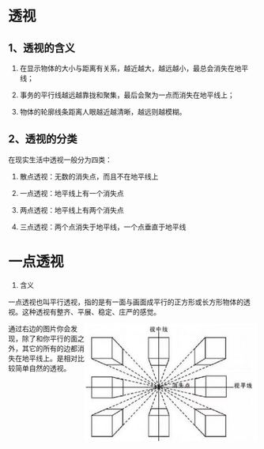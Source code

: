 # 透视

## 1、透视的含义

1. 在显示物体的大小与距离有关系，越近越大，越远越小，最总会消失在地平线；

2. 事务的平行线越远越靠拢和聚集，最后会聚为一点而消失在地平线上；

3. 物体的轮廓线条距离人眼越近越清晰，越远则越模糊。

## 2、透视的分类

在现实生活中透视一般分为四类：

1. 散点透视：无数的消失点，而且不在地平线上

2. 一点透视：地平线上有一个消失点

3. 两点透视：地平线上有两个消失点

4. 三点透视：两个点消失于地平线，一个点垂直于地平线

# 一点透视

1. 含义

一点透视也叫平行透视，指的是有一面与画面成平行的正方形或长方形物体的透视。这种透视有整齐、平展、稳定、庄严的感觉。

<img align="right" width="350" src="./Assets/img/digital_painting/projection.png">
通过右边的图片你会发现，除了和你平行的面之外，其它的所有的边都消失在地平线上。是相对比较简单自然的透视。

